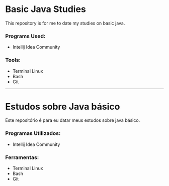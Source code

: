 # Basic Java Studies	

This repository is for me to date my studies on basic java.

###  Programs Used:

- Intellij Idea Community

### Tools:

- Terminal Linux
- Bash
- Git

------

# Estudos sobre Java básico

Este repositório é para eu datar meus estudos sobre java básico.

### Programas Utilizados:

- Intellij Idea Community

### Ferramentas:

- Terminal Linux
- Bash
- Git
